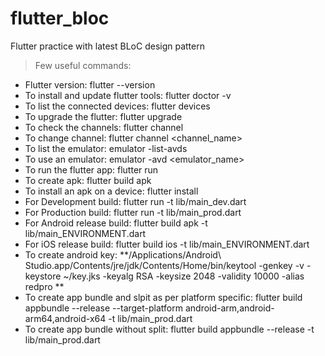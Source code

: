 # flutter_bloc
Flutter practice with latest BLoC design pattern

> Few useful commands:

* Flutter version: flutter --version
* To install and update flutter tools: flutter doctor -v
* To list the connected devices: flutter devices
* To upgrade the flutter: flutter upgrade
* To check the channels: flutter channel
* To change channel: flutter channel <channel_name>
* To list the emulator: emulator -list-avds
* To use an emulator: emulator -avd <emulator_name>
* To run the flutter app: flutter run
* To create apk: flutter build apk
* To install an apk on a device: flutter install
* For Development build: flutter run -t lib/main_dev.dart
* For Production build: flutter run -t lib/main_prod.dart
* For Android release build: flutter build apk -t lib/main_ENVIRONMENT.dart
* For iOS release build: flutter build ios -t lib/main_ENVIRONMENT.dart
* To create android key: **/Applications/Android\ Studio.app/Contents/jre/jdk/Contents/Home/bin/keytool -genkey -v -keystore ~/key.jks -keyalg RSA -keysize 2048 -validity 10000 -alias redpro **
* To create app bundle and slpit as per platform specific: flutter build appbundle --release --target-platform android-arm,android-arm64,android-x64 -t lib/main_prod.dart
* To create app bundle without split: flutter build appbundle --release -t lib/main_prod.dart
